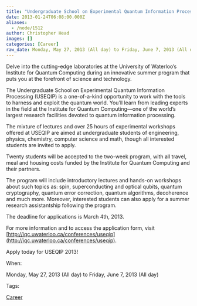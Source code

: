 ```yaml
---
title: "Undergraduate School on Experimental Quantum Information Processing"
date: 2013-01-24T06:08:00.000Z
aliases:
  - /node/1512
author: Christopher Head
images: []
categories: [Career]
raw_date: Monday, May 27, 2013 (All day) to Friday, June 7, 2013 (All day)
---
```


Delve into the cutting-edge laboratories at the University of Waterloo’s Institute for Quantum Computing during an innovative summer program that puts you at the forefront of science and technology.

The Undergraduate School on Experimental Quantum Information Processing (USEQIP) is a one-of-a-kind opportunity to work with the tools to harness and exploit the quantum world. You’ll learn from leading experts in the field at the Institute for Quantum Computing—one of the world’s largest research facilities devoted to quantum information processing.

The mixture of lectures and over 25 hours of experimental workshops offered at USEQIP are aimed at undergraduate students of engineering, physics, chemistry, computer science and math, though all interested students are invited to apply.

Twenty students will be accepted to the two-week program, with all travel, meal and housing costs funded by the Institute for Quantum Computing and their partners.

The program will include introductory lectures and hands-on workshops about such topics as: spin, superconducting and optical qubits, quantum cryptography, quantum error correction, quantum algorithms, decoherence and much more. Moreover, interested students can also apply for a summer research assistantship following the program.

The deadline for applications is March 4th, 2013.

For more information and to access the application form, visit [http://iqc.uwaterloo.ca/conferences/useqip](http://iqc.uwaterloo.ca/conferences/useqip).

Apply today for USEQIP 2013!

When: 

Monday, May 27, 2013 (All day) to Friday, June 7, 2013 (All day)

Tags: 

[Career](/career)
